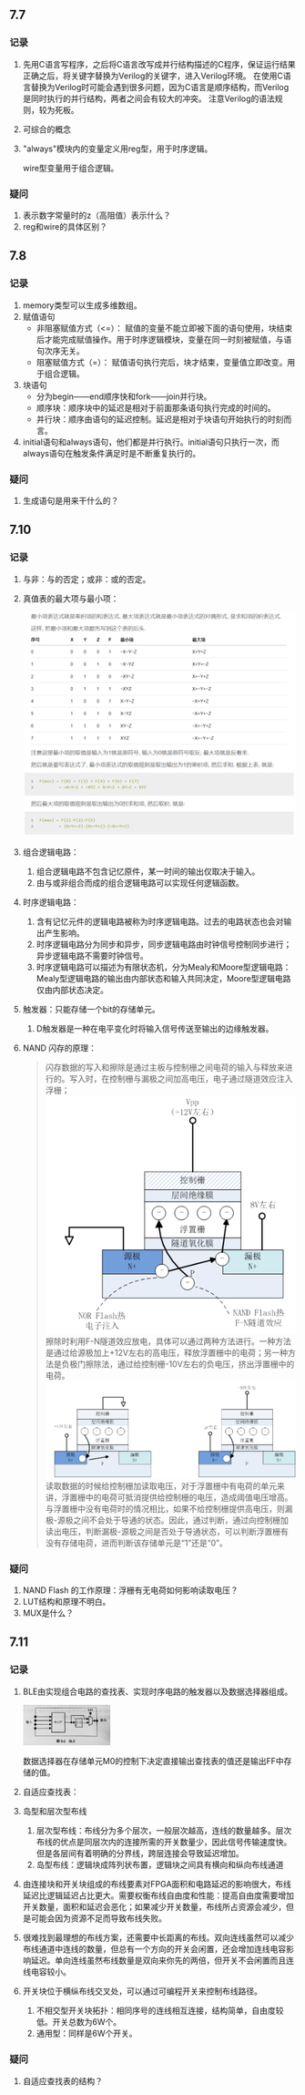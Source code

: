 ## 7.7

### 记录

1. 先用C语言写程序，之后将C语言改写成并行结构描述的C程序，保证运行结果正确之后，将关键字替换为Verilog的关键字，进入Verilog环境。
	在使用C语言替换为Verilog时可能会遇到很多问题，因为C语言是顺序结构，而Verilog是同时执行的并行结构，两者之间会有较大的冲突。
	注意Verilog的语法规则，较为死板。
	
1. 可综合的概念

1. "always"模块内的变量定义用reg型，用于时序逻辑。

    wire型变量用于组合逻辑。


### 疑问

1. 表示数字常量时的z（高阻值）表示什么？
2. reg和wire的具体区别？



## 7.8

### 记录

1. memory类型可以生成多维数组。
2. 赋值语句
   - 非阻塞赋值方式（<=）：
     赋值的变量不能立即被下面的语句使用，块结束后才能完成赋值操作。用于时序逻辑模块，变量在同一时刻被赋值，与语句次序无关。
   - 阻塞赋值方式（=）：
     赋值语句执行完后，块才结束，变量值立即改变。用于组合逻辑。
3. 块语句
   - 分为begin——end顺序快和fork——join并行块。
   - 顺序块：顺序块中的延迟是相对于前面那条语句执行完成的时间的。
   - 并行块：顺序由语句的延迟控制。延迟是相对于块语句开始执行的时刻而言。
4. initial语句和always语句，他们都是并行执行。initial语句只执行一次，而always语句在触发条件满足时是不断重复执行的。

### 疑问

1. 生成语句是用来干什么的？



## 7.10 

### 记录

1. 与非：与的否定；或非：或的否定。

2. 真值表的最大项与最小项：

   ![1562724404661](assets/1562724404661.png)

3. 组合逻辑电路：

   1. 组合逻辑电路不包含记忆原件，某一时间的输出仅取决于输入。
   2. 由与或非组合而成的组合逻辑电路可以实现任何逻辑函数。

4. 时序逻辑电路：

   1. 含有记忆元件的逻辑电路被称为时序逻辑电路。过去的电路状态也会对输出产生影响。
   2. 时序逻辑电路分为同步和异步，同步逻辑电路由时钟信号控制同步进行；异步逻辑电路不需要时钟信号。
   3. 时序逻辑电路可以描述为有限状态机，分为Mealy和Moore型逻辑电路：Mealy型逻辑电路的输出由内部状态和输入共同决定，Moore型逻辑电路仅由内部状态决定。

5. 触发器：只能存储一个bit的存储单元。

   1. D触发器是一种在电平变化时将输入信号传送至输出的边缘触发器。

6. NAND 闪存的原理：

   > 闪存数据的写入和擦除是通过主板与控制栅之间电荷的输入与释放来进行的。写入时，在控制栅与漏极之间加高电压，电子通过隧道效应注入浮栅；
   >  ![img](assets/001MaBVDty6MW7FzxuV19&690.png)
   >  擦除时利用F-N隧道效应放电，具体可以通过两种方法进行。一种方法是通过给源极加上+12V左右的高电压，释放浮置栅中的电荷；另一种方法是负极门擦除法，通过给控制栅-10V左右的负电压，挤出浮置栅中的电荷。
   >  ![img](assets/001MaBVDty6MW7Hl9PD4d&690.png)
   >  读取数据的时候给控制栅加读取电压，对于浮置栅中有电荷的单元来讲，浮置栅中的电荷可抵消提供给控制栅的电压，造成阈值电压增高。与浮置栅中没有电荷时的情况相比，如果不给控制栅提供高电压，则漏极-源极之间不会处于导通的状态。因此，通过判断，通过向控制栅加读出电压，判断漏极-源极之间是否处于导通状态，可以判断浮置栅有没有存储电荷，进而判断该存储单元是“1”还是“0”。


### 疑问

1. NAND Flash 的工作原理：浮栅有无电荷如何影响读取电压？
2. LUT结构和原理不明白。
3. MUX是什么？



## 7.11 

### 记录

1. BLE由实现组合电路的查找表、实现时序电路的触发器以及数据选择器组成。

   <img src="assets/1562809654017.png" style="zoom:15%"/>

   数据选择器在存储单元M0的控制下决定直接输出查找表的值还是输出FF中存储的值。

2. 自适应查找表：

3. 岛型和层次型布线

   1. 层次型布线：布线分为多个层次，一般层次越高，连线的数量越多。层次布线的优点是同层次内的连接所需的开关数量少，因此信号传输速度快。但是各层间有着明确的分界线，跨层连接会导致延迟增加。
   2. 岛型布线：逻辑块成阵列状布置，逻辑块之间具有横向和纵向布线通道

4. 由连接块和开关块组成的布线要素对FPGA面积和电路延迟的影响很大，布线延迟比逻辑延迟占比更大。需要权衡布线自由度和性能：提高自由度需要增加开关数量，面积和延迟会恶化；如果减少开关数量，布线所占资源会减少，但是可能会因为资源不足而导致布线失败。

5. 很难找到最理想的布线方案，还需要中长距离的布线。双向连线虽然可以减少布线通道中连线的数量，但总有一个方向的开关会闲置，还会增加连线电容影响延迟。单向连线虽然布线数量是双向来你先的两倍，但开关不会闲置而且连线电容较小。

6. 开关块位于横纵布线交叉处，可以通过可编程开关来控制布线路径。

   1. 不相交型开关块拓扑：相同序号的连线相互连接，结构简单，自由度较低。开关总数为6W个。
   2. 通用型：同样是6W个开关。


### 疑问

1. 自适应查找表的结构？





